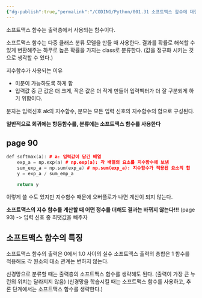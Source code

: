 ```yaml
---
{"dg-publish":true,"permalink":"/CODING/Python/001.31 소프트맥스 함수에 대한 고찰/","noteIcon":"2"}
---
```


소프트맥스 함수는 출력층에서 사용되는 함수이다.

소프트맥스 함수는 다중 클래스 분류 모델을 만들 때 사용한다.
결과를 확률로 해석할 수 있게 변환해주는 하무로 높은 확률을 가지는 class로 분류한다.
(값을 정규화 시키는 것으로 생각할 수 있다.)

지수함수가 사용되는 이유
- 미분이 가능하도록 하게 함
- 입력값 중 큰 값은 더 크게, 작은 값은 더 작게 만들어 입력벡터가 더 잘 구분되게 하기 위함이다.

분자는 입력신호 ak의 지수함수, 분모는 모든 입력 신호의 지수함수의 합으로 구성된다.

**일반적으로 회귀에는 항등함수를, 분류에는 소프트맥스 함수를 사용한다**
## page 90

```cpp
def softmax(a): # a: 입력값이 담긴 배열
    exp_a = np.exp(a) # np.exp(a): 각 배열의 요소를 지수함수에 보냄
    sum_exp_a = np.sum(exp_a) # np.sum(exp_a): 지수함수가 적용된 요소의 합
    y = exp_a / sum_emp_a

    return y
```

이렇게 쓸 수도 있지만 지수함수 때문에 오버플로가 나면 계산이 되지 않는다.

**소프트맥스의 지수 함수를 계산할 때 어떤 정수를 더해도 결과는 바뀌지 않는다!!!** (page 93)
-> 입력 신호 중 최댓값을 빼주자

## 소프트맥스 함수의 특징
소프트맥스 함수의 출력은 0에서 1.0 사이의 실수
소프트맥스 출력의 총합은 1
함수를 적용해도 각 원소의 대소 관계는 변하지 않는다.

신경망으로 분류할 때는 출력층의 소프트맥스 함수를 생략해도 된다.
(출력이 가장 큰 뉴런의 위치는 달라지지 않음)
(신경망을 학습시킬 때는 소프트맥스 함수를 사용하고, 추론 단계에서는 소프트맥스 함수를 생략한다.)
